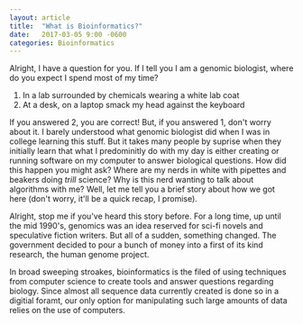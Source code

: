 ```yaml
---
layout: article
title:  "What is Bioinformatics?"
date:   2017-03-05 9:00 -0600
categories: Bioinformatics
---
```


Alright, I have a question for you. If I tell you I am a genomic biologist,
where do you expect I spend most of my time?

1. In a lab surrounded by chemicals wearing a white lab coat
2. At a desk, on a laptop smack my head against the keyboard

If you answered 2, you are correct! But, if you answered 1, don't worry about
it. I barely understood what genomic biologist did when I was in college
learning this stuff. But it takes many people by suprise when they
initially learn that what I predominitly do with my day is either creating or
running software on my computer to answer biological questions. How did this
happen you might ask? Where are my nerds in white with pipettes and beakers
doing *trill* science? Why is this nerd wanting to talk about algorithms with
me? Well, let me tell you a brief story about how we got here (don't worry,
it'll be a quick recap, I promise).


Alright, stop me if you've heard this story before. For a long time, up until
the mid 1990's, genomics was an idea reserved for sci-fi novels and speculative
fiction writers. But all of a sudden, something changed. The government decided
to pour a bunch of money into a first of its kind research, the human genome
project.


In broad sweeping stroakes, bioinformatics is the filed of using techniques
from computer science to create tools and answer questions regarding biology.
Since almost all sequence data currently created is done so in a digitial
foramt, our only option for manipulating such large amounts of data relies on
the use of computers.





